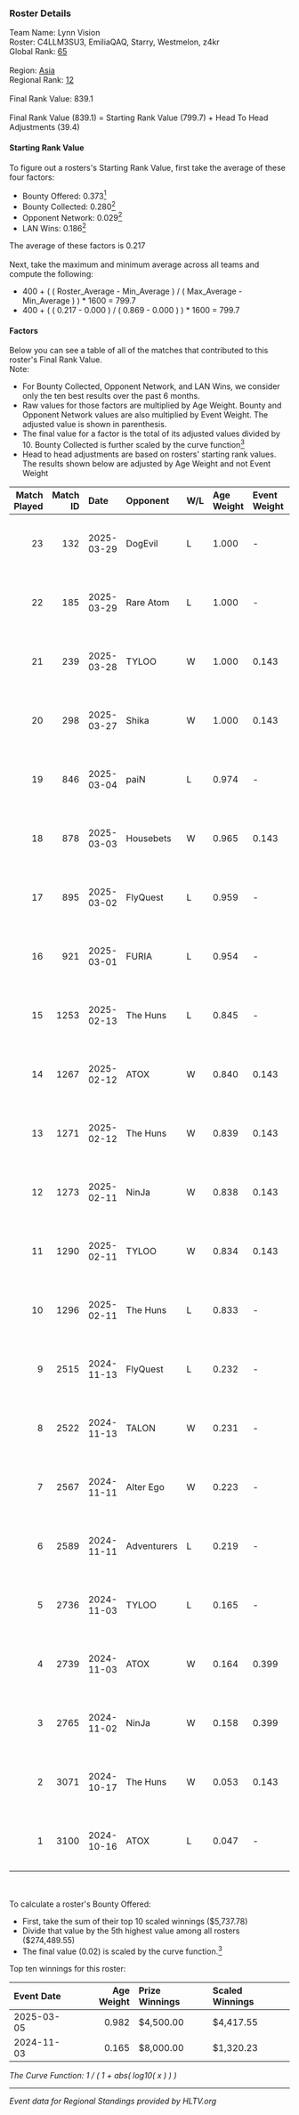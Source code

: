 ### Roster Details<br />
Team Name: Lynn Vision<br />
Roster: C4LLM3SU3, EmiliaQAQ, Starry, Westmelon, z4kr<br />
Global Rank: [65](../../standings_global_2025_04_07.md)<br />
<br />
Region: [Asia]( ../../standings_asia_2025_04_07.md)<br />
Regional Rank: [12]( ../../standings_asia_2025_04_07.md)<br />
<br />
Final Rank Value:  839.1<br />
<br />
Final Rank Value (839.1) = Starting Rank Value (799.7) + Head To Head Adjustments (39.4)<br />

#### Starting Rank Value<br />
To figure out a rosters's Starting Rank Value, first take the average of these four factors:<br />
- Bounty Offered: 0.373[<sup>1</sup>](#table2)
- Bounty Collected: 0.280[<sup>2</sup>](#table1)
- Opponent Network: 0.029[<sup>2</sup>](#table1)
- LAN Wins: 0.186[<sup>2</sup>](#table1)

The average of these factors is 0.217<br />
<br />
Next, take the maximum and minimum average across all teams and compute the following:<br />
- 400 + ( ( Roster_Average - Min_Average ) / ( Max_Average - Min_Average ) ) * 1600 = 799.7
- 400 + ( ( 0.217 - 0.000 ) / ( 0.869 - 0.000 ) ) * 1600 = 799.7


#### Factors<br />
Below you can see a table of all of the matches that contributed to this roster's Final Rank Value.<br />
Note:<br />

- For Bounty Collected, Opponent Network, and LAN Wins, we consider only the ten best results over the past 6 months.
- Raw values for those factors are multiplied by Age Weight. Bounty and Opponent Network values are also multiplied by Event Weight. The adjusted value is shown in parenthesis.
- The final value for a factor is the total of its adjusted values divided by 10. Bounty Collected is further scaled by the curve function[<sup>3</sup>](#curveFunction)
- Head to head adjustments are based on rosters' starting rank values. The results shown below are adjusted by Age Weight and not Event Weight
<span id="table1"></span><br />


| Match Played | Match ID | Date       | Opponent    | W/L | Age Weight | Event Weight | Bounty Collected | Opponent Network | LAN Wins  | H2H Adj. | Roster                                        |
| -: | -: | :- | :- | :- | :- | :- | :- | :- | :- | -: | :- |
|           23 |      132 | 2025-03-29 | DogEvil     | L   | 1.000      | -            | -                | -                | -         |   -22.23 | C4LLM3SU3, EmiliaQAQ, Starry, Westmelon, z4kr |
|           22 |      185 | 2025-03-29 | Rare Atom   | L   | 1.000      | -            | -                | -                | -         |    -8.16 | C4LLM3SU3, EmiliaQAQ, Starry, Westmelon, z4kr |
|           21 |      239 | 2025-03-28 | TYLOO       | W   | 1.000      | 0.143        | 0.040 (0.006)    | 0.317 (0.045)    | 0 (0.000) |    20.30 | C4LLM3SU3, EmiliaQAQ, Starry, Westmelon, z4kr |
|           20 |      298 | 2025-03-27 | Shika       | W   | 1.000      | 0.143        | 0.000 (0.000)    | 0.148 (0.021)    | 0 (0.000) |     4.23 | C4LLM3SU3, EmiliaQAQ, Starry, Westmelon, z4kr |
|           19 |      846 | 2025-03-04 | paiN        | L   | 0.974      | -            | -                | -                | -         |    -0.96 | C4LLM3SU3, EmiliaQAQ, Starry, Westmelon, z4kr |
|           18 |      878 | 2025-03-03 | Housebets   | W   | 0.965      | 0.143        | 0.015 (0.002)    | 0.254 (0.035)    | 1 (0.965) |    10.55 | C4LLM3SU3, EmiliaQAQ, Starry, Westmelon, z4kr |
|           17 |      895 | 2025-03-02 | FlyQuest    | L   | 0.959      | -            | -                | -                | -         |   -10.47 | C4LLM3SU3, EmiliaQAQ, Starry, Westmelon, z4kr |
|           16 |      921 | 2025-03-01 | FURIA       | L   | 0.954      | -            | -                | -                | -         |    -2.41 | C4LLM3SU3, EmiliaQAQ, Starry, Westmelon, z4kr |
|           15 |     1253 | 2025-02-13 | The Huns    | L   | 0.845      | -            | -                | -                | -         |    -6.66 | C4LLM3SU3, EmiliaQAQ, Starry, Westmelon, z4kr |
|           14 |     1267 | 2025-02-12 | ATOX        | W   | 0.840      | 0.143        | 0.043 (0.005)    | 0.456 (0.055)    | 0 (0.000) |    17.53 | C4LLM3SU3, EmiliaQAQ, Starry, Westmelon, z4kr |
|           13 |     1271 | 2025-02-12 | The Huns    | W   | 0.839      | 0.143        | 0.064 (0.008)    | 0.479 (0.057)    | 0 (0.000) |    20.77 | C4LLM3SU3, EmiliaQAQ, Starry, Westmelon, z4kr |
|           12 |     1273 | 2025-02-11 | NinJa       | W   | 0.838      | 0.143        | 0.002 (0.000)    | 0.207 (0.025)    | 0 (0.000) |     7.89 | C4LLM3SU3, EmiliaQAQ, Starry, Westmelon, z4kr |
|           11 |     1290 | 2025-02-11 | TYLOO       | W   | 0.834      | 0.143        | 0.040 (0.005)    | 0.317 (0.038)    | -         |    17.31 | C4LLM3SU3, EmiliaQAQ, Starry, Westmelon, z4kr |
|           10 |     1296 | 2025-02-11 | The Huns    | L   | 0.833      | -            | -                | -                | -         |    -4.55 | C4LLM3SU3, EmiliaQAQ, Starry, Westmelon, z4kr |
|            9 |     2515 | 2024-11-13 | FlyQuest    | L   | 0.232      | -            | -                | -                | -         |    -2.25 | afufu, EmiliaQAQ, flying, Westmelon, z4kr     |
|            8 |     2522 | 2024-11-13 | TALON       | W   | 0.231      | -            | -                | -                | 1 (0.231) |     1.26 | afufu, EmiliaQAQ, flying, Westmelon, z4kr     |
|            7 |     2567 | 2024-11-11 | Alter Ego   | W   | 0.223      | -            | -                | -                | 1 (0.223) |     0.69 | afufu, EmiliaQAQ, flying, Westmelon, z4kr     |
|            6 |     2589 | 2024-11-11 | Adventurers | L   | 0.219      | -            | -                | -                | -         |    -4.94 | afufu, EmiliaQAQ, flying, Westmelon, z4kr     |
|            5 |     2736 | 2024-11-03 | TYLOO       | L   | 0.165      | -            | -                | -                | -         |    -1.67 | afufu, EmiliaQAQ, flying, Westmelon, z4kr     |
|            4 |     2739 | 2024-11-03 | ATOX        | W   | 0.164      | 0.399        | 0.004 (0.000)    | 0.009 (0.001)    | 1 (0.164) |     1.39 | afufu, EmiliaQAQ, flying, Westmelon, z4kr     |
|            3 |     2765 | 2024-11-02 | NinJa       | W   | 0.158      | 0.399        | 0.002 (0.000)    | 0.207 (0.013)    | 1 (0.158) |     1.42 | afufu, EmiliaQAQ, flying, Westmelon, z4kr     |
|            2 |     3071 | 2024-10-17 | The Huns    | W   | 0.053      | 0.143        | 0.064 (0.000)    | 0.479 (0.004)    | -         |     1.43 | afufu, EmiliaQAQ, flying, Westmelon, z4kr     |
|            1 |     3100 | 2024-10-16 | ATOX        | L   | 0.047      | -            | -                | -                | -         |    -1.08 | afufu, EmiliaQAQ, flying, Westmelon, z4kr     |

<br />
<span id="table2"></span><br />
To calculate a roster's Bounty Offered:<br />

- First, take the sum of their top 10 scaled winnings ($5,737.78)
- Divide that value by the 5th highest value among all rosters ($274,489.55)
- The final value (0.02) is scaled by the curve function.[<sup>3</sup>](#curveFunction)

Top ten winnings for this roster:<br />

| Event Date | Age Weight | Prize Winnings | Scaled Winnings |
| :- | -: | :- | :- |
| 2025-03-05 |      0.982 | $4,500.00      | $4,417.55       |
| 2024-11-03 |      0.165 | $8,000.00      | $1,320.23       |


<span id="curveFunction"></span>_The Curve Function: 1 / ( 1 + abs( log10( x ) ) )_<br />

---
_Event data for Regional Standings provided by HLTV.org_<br />
